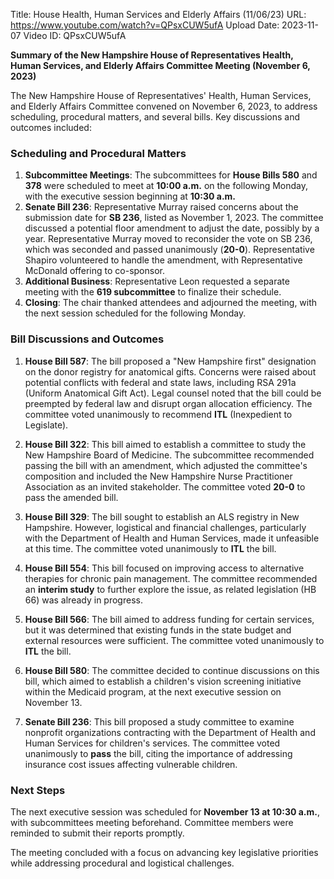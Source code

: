 Title: House Health, Human Services and Elderly Affairs (11/06/23)
URL: https://www.youtube.com/watch?v=QPsxCUW5ufA
Upload Date: 2023-11-07
Video ID: QPsxCUW5ufA

**Summary of the New Hampshire House of Representatives Health, Human Services, and Elderly Affairs Committee Meeting (November 6, 2023)**

The New Hampshire House of Representatives' Health, Human Services, and Elderly Affairs Committee convened on November 6, 2023, to address scheduling, procedural matters, and several bills. Key discussions and outcomes included:

### Scheduling and Procedural Matters
1. **Subcommittee Meetings**: The subcommittees for **House Bills 580** and **378** were scheduled to meet at **10:00 a.m.** on the following Monday, with the executive session beginning at **10:30 a.m.**  
2. **Senate Bill 236**: Representative Murray raised concerns about the submission date for **SB 236**, listed as November 1, 2023. The committee discussed a potential floor amendment to adjust the date, possibly by a year. Representative Murray moved to reconsider the vote on SB 236, which was seconded and passed unanimously (**20-0**). Representative Shapiro volunteered to handle the amendment, with Representative McDonald offering to co-sponsor.  
3. **Additional Business**: Representative Leon requested a separate meeting with the **619 subcommittee** to finalize their schedule.  
4. **Closing**: The chair thanked attendees and adjourned the meeting, with the next session scheduled for the following Monday.

### Bill Discussions and Outcomes
1. **House Bill 587**: The bill proposed a "New Hampshire first" designation on the donor registry for anatomical gifts. Concerns were raised about potential conflicts with federal and state laws, including RSA 291a (Uniform Anatomical Gift Act). Legal counsel noted that the bill could be preempted by federal law and disrupt organ allocation efficiency. The committee voted unanimously to recommend **ITL** (Inexpedient to Legislate).  

2. **House Bill 322**: This bill aimed to establish a committee to study the New Hampshire Board of Medicine. The subcommittee recommended passing the bill with an amendment, which adjusted the committee's composition and included the New Hampshire Nurse Practitioner Association as an invited stakeholder. The committee voted **20-0** to pass the amended bill.  

3. **House Bill 329**: The bill sought to establish an ALS registry in New Hampshire. However, logistical and financial challenges, particularly with the Department of Health and Human Services, made it unfeasible at this time. The committee voted unanimously to **ITL** the bill.  

4. **House Bill 554**: This bill focused on improving access to alternative therapies for chronic pain management. The committee recommended an **interim study** to further explore the issue, as related legislation (HB 66) was already in progress.  

5. **House Bill 566**: The bill aimed to address funding for certain services, but it was determined that existing funds in the state budget and external resources were sufficient. The committee voted unanimously to **ITL** the bill.  

6. **House Bill 580**: The committee decided to continue discussions on this bill, which aimed to establish a children's vision screening initiative within the Medicaid program, at the next executive session on November 13.  

7. **Senate Bill 236**: This bill proposed a study committee to examine nonprofit organizations contracting with the Department of Health and Human Services for children's services. The committee voted unanimously to **pass** the bill, citing the importance of addressing insurance cost issues affecting vulnerable children.  

### Next Steps
The next executive session was scheduled for **November 13 at 10:30 a.m.**, with subcommittees meeting beforehand. Committee members were reminded to submit their reports promptly.  

The meeting concluded with a focus on advancing key legislative priorities while addressing procedural and logistical challenges.